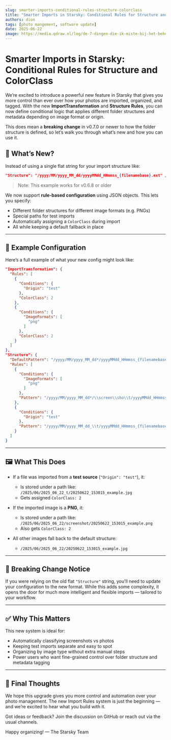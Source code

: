 ```yaml
---
slug: smarter-imports-conditional-rules-structure-colorclass
title: "Smarter Imports in Starsky: Conditional Rules for Structure and ColorClass"
authors: dion
tags: [photo mangement, software update]
date: 2025-06-22
image: https://media.qdraw.nl/log/de-7-dingen-die-ik-miste-bij-het-beheren-van-mijn-foto-collectie/1000/02_starsky_v052_kl1k.jpg
---
```


# Smarter Imports in Starsky: Conditional Rules for Structure and ColorClass

We’re excited to introduce a powerful new feature in Starsky that gives you more control than ever
over how your photos are imported, organized, and tagged. With the new **ImportTransformation** and
**Structure Rules**, you can now define conditional logic that applies different folder structures
and metadata depending on image format or origin.

This does mean a **breaking change** in v0.7.0 or newer to how the folder structure is defined, so
let’s walk you through what’s new and how you can use it.

<!-- truncate -->

## 🎯 What’s New?

Instead of using a single flat string for your import structure like:

```json
"Structure": "/yyyy/MM/yyyy_MM_dd/yyyyMMdd_HHmmss_{filenamebase}.ext" // legacy
```

> Note: This example works for v0.6.8 or older

We now support **rule-based configuration** using JSON objects. This lets you specify:

* Different folder structures for different image formats (e.g. PNGs)
* Special paths for test imports
* Automatically assigning a `ColorClass` during import
* All while keeping a default fallback in place

---

## 🧠 Example Configuration

Here’s a full example of what your new config might look like:

```json
"ImportTransformation": {
  "Rules": [
    {
      "Conditions": {
        "Origin": "test"
      },
      "ColorClass": 2
    },
    {
      "Conditions": {
        "ImageFormats": [
          "png"
        ]
      },
      "ColorClass": 2
    }
  ]
},
"Structure": {
  "DefaultPattern": "/yyyy/MM/yyyy_MM_dd*/yyyyMMdd_HHmmss_{filenamebase}.ext",
  "Rules": [
    {
      "Conditions": {
        "ImageFormats": [
          "png"
        ]
      },
      "Pattern": "/yyyy/MM/yyyy_MM_dd*/\\screen\\sho\\t/yyyyMMdd_HHmmss_{filenamebase}.ext"
    },
    {
      "Conditions": {
        "Origin": "test"
      },
      "Pattern": "/yyyy/MM/yyyy_MM_dd_\\t/yyyyMMdd_HHmmss_{filenamebase}.ext"
    }
  ]
}
```

---

## 🖼️ What This Does

* If a file was imported from a **test source** (`"Origin": "test"`), it:

    * Is stored under a path like:
      `/2025/06/2025_06_22_t/20250622_153015_example.jpg`
    * Gets assigned `ColorClass: 2`

* If the imported image is a **PNG**, it:

    * Is stored under a path like:
      `/2025/06/2025_06_22/screenshot/20250622_153015_example.png`
    * Also gets `ColorClass: 2`

* All other images fall back to the default structure:

    * `/2025/06/2025_06_22/20250622_153015_example.jpg`

---

## 🚨 Breaking Change Notice

If you were relying on the old flat `"Structure"` string, you’ll need to update your configuration
to the new format. While this adds some complexity, it opens the door for much more intelligent and
flexible imports — tailored to your workflow.

---

## ✅ Why This Matters

This new system is ideal for:

* Automatically classifying screenshots vs photos
* Keeping test imports separate and easy to spot
* Organizing by image type without extra manual steps
* Power users who want fine-grained control over folder structure and metadata tagging

---

## 📌 Final Thoughts

We hope this upgrade gives you more control and automation over your photo management. The new
Import Rules system is just the beginning — and we’re excited to hear what you build with it.

Got ideas or feedback? Join the discussion on GitHub or reach out via the usual channels.

Happy organizing!
— The Starsky Team
